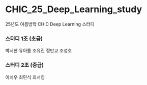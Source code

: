 # CHIC_25_Deep_Learning_study
25년도 여름방학 CHIC Deep Learning 스터디

### 스터디 1조 (초급)
박서현 유아름 조유진 정만교 조성호

### 스터디 2조 (중급)
이치우 최민석 최서영
